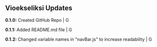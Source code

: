 ## Vioekseliksi Updates

**0.1.0:** Created GitHub Repo | G

**0.1.1:** Added README.md file | G

**0.1.2:** Changed variable names in "navBar.js" to increase readability | G